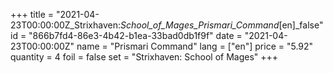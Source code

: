 +++
title = "2021-04-23T00:00:00Z_Strixhaven:_School_of_Mages_Prismari_Command_[en]_false"
id = "866b7fd4-86e3-4b42-b1ea-33bad0db1f9f"
date = "2021-04-23T00:00:00Z"
name = "Prismari Command"
lang = ["en"]
price = "5.92"
quantity = 4
foil = false
set = "Strixhaven: School of Mages"
+++

